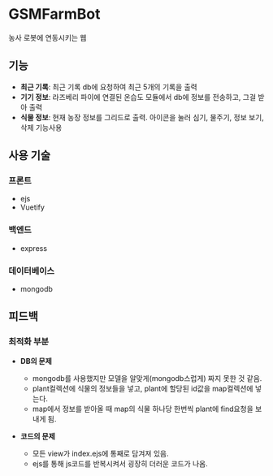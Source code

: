 # GSMFarmBot
농사 로봇에 연동시키는 웹

## 기능
* **최근 기록**: 최근 기록 db에 요청하여 최근 5개의 기록을 출력
* **기기 정보**: 라즈베리 파이에 연결된 온습도 모듈에서 db에 정보를 전송하고, 그걸 받아 출력
* **식물 정보**: 현재 농장 정보를 그리드로 출력. 아이콘을 눌러 심기, 물주기, 정보 보기, 삭제 기능사용

## 사용 기술

### 프론트
* ejs
* Vuetify

### 백엔드
* express

### 데이터베이스
* mongodb

## 피드백

### 최적화 부분
* **DB의 문제**
    + mongodb를 사용했지만 모델을 알맞게(mongodb스럽게) 짜지 못한 것 같음.
    + plant컬렉션에 식물의 정보들을 넣고, plant에 할당된 id값을 map컬렉션에 넣는다.
    + map에서 정보를 받아올 때 map의 식물 하나당 한번씩 plant에 find요청을 보내게 됨.

* **코드의 문제**
    + 모든 view가 index.ejs에 통째로 담겨져 있음.
    + ejs를 통해 js코드를 반복시켜서 굉장히 더러운 코드가 나옴.
